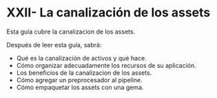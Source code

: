 # XXII- La canalización de los assets

Esta guía cubre la canalizacion de los assets.

Después de leer esta guía, sabrá:

* Qué es la canalización de activos y qué hace.
* Cómo organizar adecuadamente los recursos de su aplicación.
* Los beneficios de la canalizacion de los assets.
* Cómo agregar un preprocesador al pipeline.
* Cómo empaquetar los assets con una gema.



